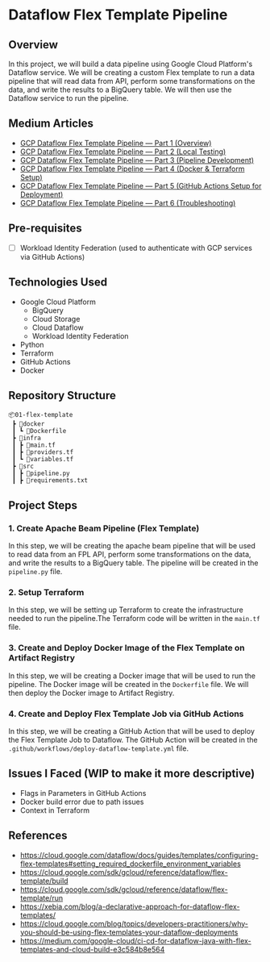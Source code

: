 # Dataflow Flex Template Pipeline

## Overview

In this project, we will build a data pipeline using Google Cloud Platform's Dataflow service. We will be creating a custom Flex template to run a data pipeline that will read data from API, perform some transformations on the data, and write the results to a BigQuery table. We will then use the Dataflow service to run the pipeline.

## Medium Articles

- [GCP Dataflow Flex Template Pipeline — Part 1 (Overview)](https://medium.com/@saluja.amandeep/gcp-dataflow-flex-template-pipeline-part-1-overview-b1ae8151e93d)
- [GCP Dataflow Flex Template Pipeline — Part 2 (Local Testing)](https://medium.com/@saluja.amandeep/gcp-dataflow-flex-template-pipeline-part-2-local-development-5c3bf32923c3)
- [GCP Dataflow Flex Template Pipeline — Part 3 (Pipeline Development)](https://medium.com/@saluja.amandeep/gcp-dataflow-flex-template-pipeline-part-3-pipeline-development-708b445bb29f)
- [GCP Dataflow Flex Template Pipeline — Part 4 (Docker & Terraform Setup)](https://medium.com/@saluja.amandeep/gcp-dataflow-flex-template-pipeline-part-3-docker-terraform-setup-a1c671644068)
- [GCP Dataflow Flex Template Pipeline — Part 5 (GitHub Actions Setup for Deployment)](https://medium.com/@saluja.amandeep/gcp-dataflow-flex-template-pipeline-part-5-github-actions-setup-for-deployment-2b62ac7940f2)
- [GCP Dataflow Flex Template Pipeline — Part 6 (Troubleshooting)](https://medium.com/@saluja.amandeep/gcp-dataflow-flex-template-pipeline-part-6-troubleshooting-258aca620350)

## Pre-requisites

- [ ] Workload Identity Federation (used to authenticate with GCP services via GitHub Actions)

## Technologies Used

- Google Cloud Platform
  - BigQuery
  - Cloud Storage
  - Cloud Dataflow
  - Workload Identity Federation
- Python
- Terraform
- GitHub Actions
- Docker

## Repository Structure

```
📦01-flex-template
 ┣ 📂docker
 ┃ ┗ 📜Dockerfile
 ┣ 📂infra
 ┃ ┣ 📜main.tf
 ┃ ┣ 📜providers.tf
 ┃ ┗ 📜variables.tf
 ┣ 📂src
 ┃ ┣ 📜pipeline.py
 ┃ ┣ 📜requirements.txt
```

## Project Steps

### 1. Create Apache Beam Pipeline (Flex Template)

In this step, we will be creating the apache beam pipeline that will be used to read data from an FPL API, perform some transformations on the data, and write the results to a BigQuery table. The pipeline will be created in the `pipeline.py` file.

### 2. Setup Terraform

In this step, we will be setting up Terraform to create the infrastructure needed to run the pipeline.The Terraform code will be written in the `main.tf` file.

### 3. Create and Deploy Docker Image of the Flex Template on Artifact Registry

In this step, we will be creating a Docker image that will be used to run the pipeline. The Docker image will be created in the `Dockerfile` file. We will then deploy the Docker image to Artifact Registry.

### 4. Create and Deploy Flex Template Job via GitHub Actions

In this step, we will be creating a GitHub Action that will be used to deploy the Flex Template Job to Dataflow. The GitHub Action will be created in the `.github/workflows/deploy-dataflow-template.yml` file.

## Issues I Faced (WIP to make it more descriptive)

- Flags in Parameters in GitHub Actions
- Docker build error due to path issues
- Context in Terraform

## References

- https://cloud.google.com/dataflow/docs/guides/templates/configuring-flex-templates#setting_required_dockerfile_environment_variables
- https://cloud.google.com/sdk/gcloud/reference/dataflow/flex-template/build
- https://cloud.google.com/sdk/gcloud/reference/dataflow/flex-template/run
- https://xebia.com/blog/a-declarative-approach-for-dataflow-flex-templates/
- https://cloud.google.com/blog/topics/developers-practitioners/why-you-should-be-using-flex-templates-your-dataflow-deployments
- https://medium.com/google-cloud/ci-cd-for-dataflow-java-with-flex-templates-and-cloud-build-e3c584b8e564
